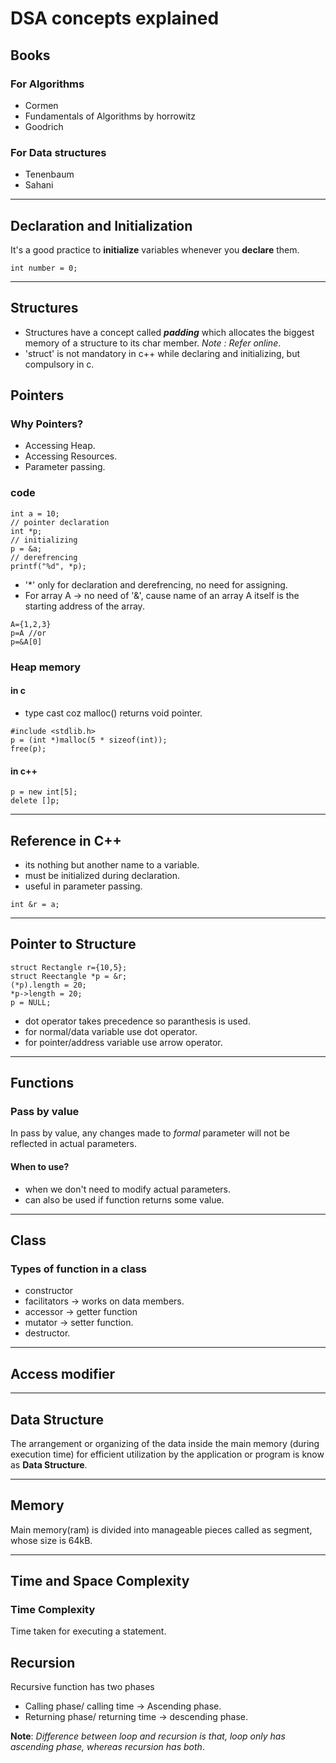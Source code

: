# DSA concepts explained

## Books
### For Algorithms
- Cormen
- Fundamentals of Algorithms by horrowitz
- Goodrich

### For Data structures
- Tenenbaum
- Sahani
***

## Declaration and Initialization
It's a good practice to **initialize** variables whenever you **declare** them.
```
int number = 0;
```
***

## Structures
- Structures have a concept called ***padding*** which allocates the biggest memory of a structure to its char member. *Note : Refer online*.
- 'struct' is not mandatory in c++ while declaring and initializing, but compulsory in c.

## Pointers
### Why Pointers?
- Accessing Heap.
- Accessing Resources.
- Parameter passing.

### code
```
int a = 10;
// pointer declaration
int *p;
// initializing
p = &a;
// derefrencing
printf("%d", *p);
```
- '*' only for declaration and derefrencing, no need for assigning.
- For array A -> no need of '&', cause name of an array A itself is the starting address of the array.

```
A={1,2,3}
p=A //or
p=&A[0]
```

### Heap memory
#### in c
- type cast coz malloc() returns void pointer.
```
#include <stdlib.h>
p = (int *)malloc(5 * sizeof(int));
free(p);
```

#### in c++
```
p = new int[5];
delete []p;
```
***
## Reference in C++
- its nothing but another name to a variable.
- must be initialized during declaration.
- useful in parameter passing.
```
int &r = a;
```
***
## Pointer to Structure
```
struct Rectangle r={10,5};
struct Reectangle *p = &r;
(*p).length = 20;
*p->length = 20;
p = NULL;
```
- dot operator takes precedence so paranthesis is used.
- for normal/data variable use dot operator.
- for pointer/address variable use arrow operator.

***
## Functions
### Pass by value
In pass by value, any changes made to *formal* parameter will not be reflected in actual parameters.
#### When to use?
- when we don't need to modify actual parameters.
- can also be used if function returns some value.
***

## Class
### Types of function in a class
- constructor
- facilitators -> works on data members.
- accessor -> getter function
- mutator -> setter function.
- destructor.
***

## Access modifier

***

## Data Structure
The arrangement or organizing of the data inside the main memory (during execution time) for efficient utilization by the application or program is know as **Data Structure**.

***
## Memory
Main memory(ram) is divided into manageable pieces called as segment, whose size is 64kB.
***

## Time and Space Complexity
### Time Complexity
Time taken for executing a statement.

## Recursion
Recursive function has two phases
- Calling phase/ calling time -> Ascending phase.
- Returning phase/ returning time -> descending phase.

**Note**: *Difference between loop and recursion is that, loop only has ascending phase, whereas recursion has both*.